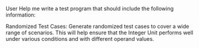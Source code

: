User
Help me write a test program that should include the following information:

Randomized Test Cases:
Generate randomized test cases to cover a wide range of scenarios.    This will help ensure that the Integer Unit performs well under various conditions and with different operand values.